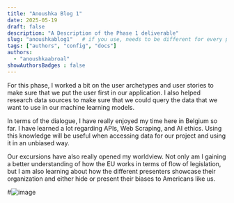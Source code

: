 ```yaml
---
title: "Anoushka Blog 1"
date: 2025-05-19
draft: false
description: "A Description of the Phase 1 deliverable"
slug: "anoushkablog1"   # if you use, needs to be different for every post
tags: ["authors", "config", "docs"]
authors:
  - "anoushkaabroal"
showAuthorsBadges : false
---
```


For this phase, I worked a bit on the user archetypes and user stories to make sure that we put the user first in our application. I also helped research data sources to make sure that we could query the data that we want to use in our machine learning models. 

In terms of the dialogue, I have really enjoyed my time here in Belgium so far. I have learned a lot regarding APIs, Web Scraping, and AI ethics. Using this knowledge will be useful when accessing data for our project and using it in an unbiased way.

Our excursions have also really opened my worldview. Not only am I gaining a better understanding of how the EU works in terms of flow of legislation, but I am also learning about how the different presenters showcase their organization and either hide or present their biases to Americans like us. 

#![image](anoushBlog1.HEIC)


